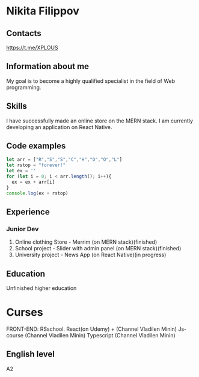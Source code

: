 # Nikita Filippov

## Contacts
https://t.me/XPLOUS

## Information about me
My goal is to become a highly qualified specialist in the field of Web programming. 


## Skills
I have successfully made an online store on the MERN stack.
I am currently developing an application on React Native.

## Code examples
```Javascript
let arr = ["R","S","S","C","H","O","O","L"]
let rstop = "forever!"
let ex = ''
for (let i = 0; i < arr.length(); i++){
  ex = ex + arr[i]
}
console.log(ex + rstop)
```
## Experience
### Junior Dev
1. Online сlothing Store - Merrim (on MERN stack)(finished)
2. School project - Slider with admin panel (on MERN stack)(finished)
3. University project - News App (on React Native)(in progress)
## Education
Unfinished higher education
# Curses
FRONT-END: RSschool.
React(on Udemy) + (Channel Vladilen Minin)
Js-course (Channel Vladilen Minin) 
Typescript (Channel Vladilen Minin)

## English level
A2





